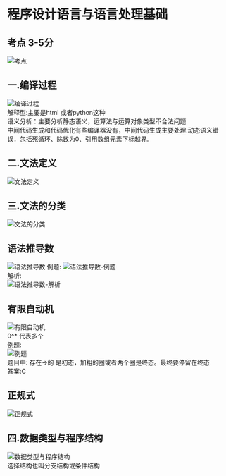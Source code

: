 # 程序设计语言与语言处理基础
## 考点 3-5分
![考点](https://raw.githubusercontent.com/programmerIm/MyPictures/main/images/20220327232937.png)

## 一.编译过程
![编译过程](https://raw.githubusercontent.com/programmerIm/MyPictures/main/images/20220327233538.png)  
解释型:主要是html 或者python这种  
语义分析：主要分析静态语义，运算法与运算对象类型不合法问题     
中间代码生成和代码优化有些编译器没有，中间代码生成主要处理:动态语义错误，包括死循环、除数为0、引用数组元素下标越界。     

## 二.文法定义
![文法定义](https://raw.githubusercontent.com/programmerIm/MyPictures/main/images/20220327234025.png)  

## 三.文法的分类
![文法的分类](https://raw.githubusercontent.com/programmerIm/MyPictures/main/images/20220327234318.png)

## 语法推导数
![语法推导数](https://raw.githubusercontent.com/programmerIm/MyPictures/main/images/20220327234732.png)
例题:
![语法推导数-例题](https://raw.githubusercontent.com/programmerIm/MyPictures/main/images/20220508000950.png)  
解析:   
![语法推导数-解析](https://raw.githubusercontent.com/programmerIm/MyPictures/main/images/20220508001035.png)

## 有限自动机
![有限自动机](https://raw.githubusercontent.com/programmerIm/MyPictures/main/images/20220327234911.png)  
0^* 代表多个  
例题:  
![例题](https://raw.githubusercontent.com/programmerIm/MyPictures/main/images/20220327235547.png)  
题目中: 存在->的 是初态，加粗的圈或者两个圈是终态。最终要停留在终态     
答案:C  

## 正规式
![正规式](https://raw.githubusercontent.com/programmerIm/MyPictures/main/images/20220327235450.png)

## 四.数据类型与程序结构
![数据类型与程序结构](https://raw.githubusercontent.com/programmerIm/MyPictures/main/images/20220328000257.png)   
选择结构也叫分支结构或条件结构  
